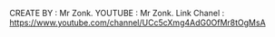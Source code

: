 CREATE BY    :  Mr Zonk.
YOUTUBE      : Mr Zonk.
Link Chanel  : https://www.youtube.com/channel/UCc5cXmg4AdG0OfMr8tOgMsA
